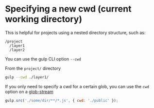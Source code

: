 # Specifying a new cwd (current working directory)

This is helpful for projects using a nested directory structure, such as:

```
/project
  /layer1
  /layer2
```

You can use the gulp CLI option `--cwd`

From the `project/` directory

```bash
gulp --cwd ./layer1/
```

If you only need to specify a cwd for a certain glob, you can use the `cwd` option on a [glob-stream](https://github.com/wearefractal/glob-stream)

```js
gulp.src('./some/dir/**/*.js', { cwd: './public' });
```
